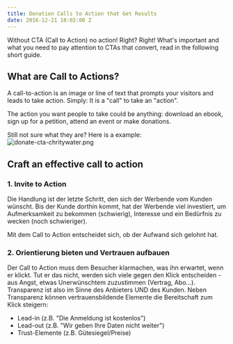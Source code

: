 ```yaml
---
title: Donation Calls to Action that Get Results
date: 2016-12-21 18:02:00 Z
---
```


Without CTA (Call to Action) no action! Right? Right! What's important and what you need to pay attention to CTAs that convert, read in the following short guide.

## What are Call to Actions?
A call-to-action is an image or line of text that prompts your visitors and leads to take action. Simply: It is a "call" to take an "action".

The action you want people to take could be anything: download an ebook, sign up for a petition, attend an event or make donations. 

Still not sure what they are? Here is a example:
![donate-cta-chritywater.png](/uploads/donate-cta-chritywater.png)

## Craft an effective call to action
### 1. Invite to Action
Die Handlung ist der letzte Schritt, den sich der Werbende vom Kunden wünscht. Bis der Kunde dorthin kommt, hat der Werbende viel investiert, um Aufmerksamkeit zu bekommen (schwierig), Interesse und ein Bedürfnis zu wecken (noch schwieriger). 

Mit dem Call to Action entscheidet sich, ob der Aufwand sich gelohnt hat.

### 2. Orientierung bieten und Vertrauen aufbauen

Der Call to Action muss dem Besucher klarmachen, was ihn erwartet, wenn er klickt. Tut er das nicht, werden sich viele gegen den Klick entscheiden - aus Angst, etwas Unerwünschtem zuzustimmen (Vertrag, Abo...). Transparenz ist also im Sinne des Anbieters UND des Kunden. 
Neben Transparenz können vertrauensbildende Elemente die Bereitschaft zum 
Klick steigern: 
- Lead-in (z.B. "Die Anmeldung ist kostenlos")
- Lead-out (z.B. "Wir geben Ihre Daten nicht weiter")
- Trust-Elemente (z.B. Gütesiegel/Preise)